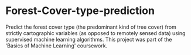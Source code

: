 # Forest-Cover-type-prediction
Predict the forest cover type (the predominant kind of tree cover) from strictly cartographic variables (as opposed to remotely sensed data) using supervised machine learning algorithms. This project was part of the 'Basics of Machine Learning' coursework.
